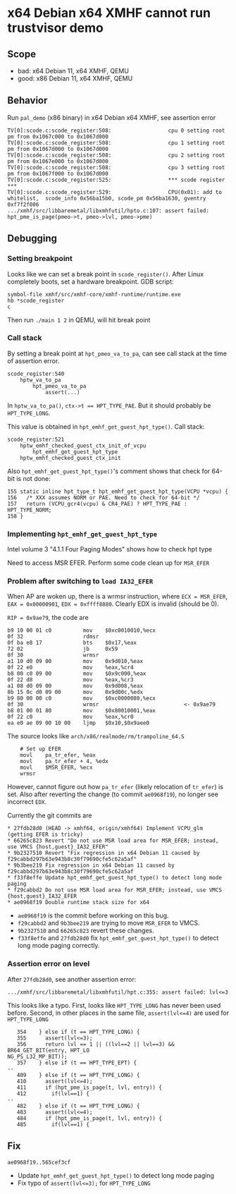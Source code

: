 # x64 Debian x64 XMHF cannot run trustvisor demo

## Scope
* bad: x64 Debian 11, x64 XMHF, QEMU
* good: x86 Debian 11, x64 XMHF, QEMU

## Behavior
Run `pal_demo` (x86 binary) in x64 Debian x64 XMHF, see assertion error
```
TV[0]:scode.c:scode_register:508:                  cpu 0 setting root pm from 0x1067c000 to 0x1067d000
TV[0]:scode.c:scode_register:508:                  cpu 1 setting root pm from 0x1067d000 to 0x1067d000
TV[0]:scode.c:scode_register:508:                  cpu 2 setting root pm from 0x1067e000 to 0x1067d000
TV[0]:scode.c:scode_register:508:                  cpu 3 setting root pm from 0x1067f000 to 0x1067d000
TV[0]:scode.c:scode_register:525:                  *** scode register ***
TV[0]:scode.c:scode_register:529:                  CPU(0x01): add to whitelist,  scode_info 0x56ba15b0, scode_pm 0x56ba1630, gventry 0xf7f2f006
.../xmhf/src/libbaremetal/libxmhfutil/hpto.c:107: assert failed: hpt_pme_is_page(pmeo->t, pmeo->lvl, pmeo->pme)
```

## Debugging

### Setting breakpoint

Looks like we can set a break point in `scode_register()`.
After Linux completely boots, set a hardware breakpoint. GDB script:
```
symbol-file xmhf/src/xmhf-core/xmhf-runtime/runtime.exe
hb *scode_register
c
```

Then run `./main 1 2` in QEMU, will hit break point

### Call stack

By setting a break point at `hpt_pmeo_va_to_pa`, can see call stack at the time
of assertion error.
```
scode_register:540
	hptw_va_to_pa
		hpt_pmeo_va_to_pa
			assert(...)
```

In `hptw_va_to_pa()`, `ctx->t == HPT_TYPE_PAE`. But it should probably be
`HPT_TYPE_LONG`.

This value is obtained in `hpt_emhf_get_guest_hpt_type()`. Call stack:
```
scode_register:521
	hptw_emhf_checked_guest_ctx_init_of_vcpu
		hpt_emhf_get_guest_hpt_type
	hptw_emhf_checked_guest_ctx_init
```

Also `hpt_emhf_get_guest_hpt_type()`'s comment shows that check for 64-bit is
not done:
```
155 static inline hpt_type_t hpt_emhf_get_guest_hpt_type(VCPU *vcpu) {
156   /* XXX assumes NORM or PAE. Need to check for 64-bit */
157   return (VCPU_gcr4(vcpu) & CR4_PAE) ? HPT_TYPE_PAE : HPT_TYPE_NORM;
158 }
```

### Implementing `hpt_emhf_get_guest_hpt_type`

Intel volume 3 "4.1.1 Four Paging Modes" shows how to check hpt type

Need to access MSR EFER. Perform some code clean up for `MSR_EFER`

### Problem after switching to `load IA32_EFER`

When AP are woken up, there is a wrmsr instruction, where
`ECX = MSR_EFER`, `EAX = 0x00000901`, `EDX = 0xffff8880`. Clearly EDX is
invalid (should be 0).

`RIP = 0x9ae79`, the code are

```
b9 10 00 01 c0       	mov    $0xc0010010,%ecx
0f 32                	rdmsr  
0f ba e8 17          	bts    $0x17,%eax
72 02                	jb     0x59
0f 30                	wrmsr  
a1 10 d0 09 00       	mov    0x9d010,%eax
0f 22 e0             	mov    %eax,%cr4
b8 00 c0 09 00       	mov    $0x9c000,%eax
0f 22 d8             	mov    %eax,%cr3
a1 08 d0 09 00       	mov    0x9d008,%eax
8b 15 0c d0 09 00    	mov    0x9d00c,%edx
b9 80 00 00 c0       	mov    $0xc0000080,%ecx
0f 30                	wrmsr  							<- 0x9ae79
b8 01 00 01 80       	mov    $0x80010001,%eax
0f 22 c0             	mov    %eax,%cr0
ea e0 ae 09 00 10 00 	ljmp   $0x10,$0x9aee0
```

The source looks like `arch/x86/realmode/rm/trampoline_64.S`
```
	# Set up EFER
	movl	pa_tr_efer, %eax
	movl	pa_tr_efer + 4, %edx
	movl	$MSR_EFER, %ecx
	wrmsr
```

However, cannot figure out how `pa_tr_efer` (likely relocation of `tr_efer`) is
set. Also after reverting the change (to commit `ae0968f19`), no longer see
incorrect `EDX`.

Currently the git commits are
```
* 27fdb28d0 (HEAD -> xmhf64, origin/xmhf64) Implement VCPU_glm (getting EFER is tricky)
* 66265c823 Revert "Do not use MSR load area for MSR_EFER; instead, use VMCS {host,guest}_IA32_EFER"
* 9b2327510 Revert "Fix regression in x64 Debian 11 caused by f29cabbd297b63e943b8c30f79690cfe5c62a5af"
* 9b3bee219 Fix regression in x64 Debian 11 caused by f29cabbd297b63e943b8c30f79690cfe5c62a5af
* f33f8effe Update hpt_emhf_get_guest_hpt_type() to detect long mode paging
* f29cabbd2 Do not use MSR load area for MSR_EFER; instead, use VMCS {host,guest}_IA32_EFER
* ae0968f19 Double runtime stack size for x64
```

* `ae0968f19` is the commit before working on this bug.
* `f29cabbd2` and `9b3bee219` are trying to move `MSR_EFER` to VMCS.
* `9b2327510` and `66265c823` revert these changes.
* `f33f8effe` and `27fdb28d0` fix `hpt_emhf_get_guest_hpt_type()` to detect
  long mode paging correctly.

### Assertion error on level

After `27fdb28d0`, see another assertion error:
```
.../xmhf/src/libbaremetal/libxmhfutil/hpt.c:355: assert failed: lvl<=3
```

This looks like a typo. First, looks like `HPT_TYPE_LONG` has never been used
before. Second, in other places in the same file, `assert(lvl<=4)` are used
for `HPT_TYPE_LONG`
```
   354    } else if (t == HPT_TYPE_LONG) {
   355      assert(lvl<=3);
   356      return lvl == 1 || ((lvl==2 || lvl==3) && BR64_GET_BIT(entry, HPT_LO
NG_PS_L32_MP_BIT));
   357    } else if (t == HPT_TYPE_EPT) {
--
   409    } else if (t == HPT_TYPE_LONG) {
   410      assert(lvl<=4);
   411      if (hpt_pme_is_page(t, lvl, entry)) {
   412        if(lvl==1) {
--
   482    } else if (t == HPT_TYPE_LONG) {
   483      assert(lvl<=4);
   484      if (hpt_pme_is_page(t, lvl, entry)) {
   485        if(lvl==1) {
```

## Fix

`ae0968f19..565cef3cf`
* Update `hpt_emhf_get_guest_hpt_type()` to detect long mode paging
* Fix typo of `assert(lvl<=3);` for `HPT_TYPE_LONG`


